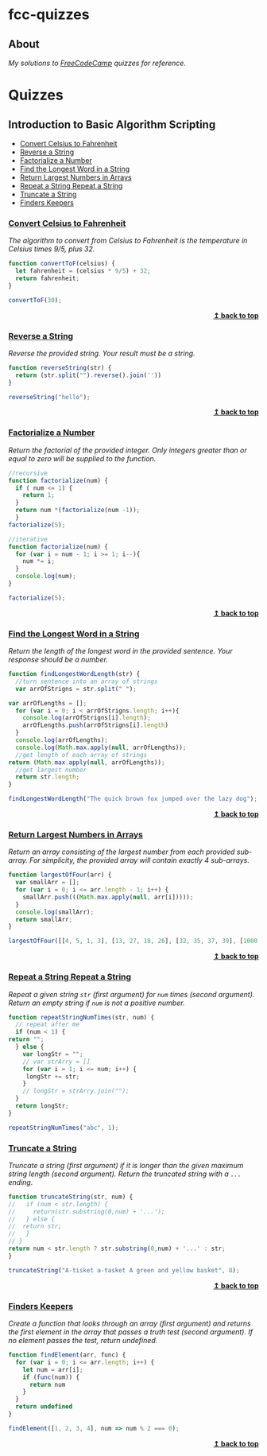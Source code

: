 # fcc-quizzes

## About
_My solutions to 
[FreeCodeCamp](https://learn.freecodecamp.org/) quizzes for reference._

# Quizzes 
## Introduction to Basic Algorithm Scripting
*   [Convert Celsius to Fahrenheit](#convert-celsius-to-fahrenheit)
*   [Reverse a String](#reverse-a-string)
*   [Factorialize a Number](#factorialize-a-number)
*   [Find the Longest Word in a String](#find-the-longest-word-in-a-string)
*   [Return Largest Numbers in Arrays](#return-largest-numbers-in-arrays)
*   [Repeat a String Repeat a String](#repeat-a-string-repeat-a-string)
*   [Truncate a String](#truncate-a-string)
* [Finders Keepers](#finders-keepers)




### [Convert Celsius to Fahrenheit](https://learn.freecodecamp.org/javascript-algorithms-and-data-structures/basic-algorithm-scripting/convert-celsius-to-fahrenheit)

_The algorithm to convert from Celsius to Fahrenheit is the temperature in Celsius times 9/5, plus 32._

```js
function convertToF(celsius) {
  let fahrenheit = (celsius * 9/5) + 32;
  return fahrenheit;
}

convertToF(30);
```

<div align="right">
    <b><a href="#quizzes">↥ back to top</a></b>
</div>


### [Reverse a String](https://learn.freecodecamp.org/javascript-algorithms-and-data-structures/basic-algorithm-scripting/reverse-a-string)

_Reverse the provided string. Your result must be a string._
```js
function reverseString(str) {
  return (str.split("").reverse().join(''))
}

reverseString("hello");
```
<div align="right">
    <b><a href="#quizzes">↥ back to top</a></b>
</div>

### [Factorialize a Number](https://learn.freecodecamp.org/javascript-algorithms-and-data-structures/basic-algorithm-scripting/factorialize-a-number/)

_Return the factorial of the provided integer. Only integers greater than or equal to zero will be supplied to the function._
```js
//recursive
function factorialize(num) {
  if ( num <= 1) {
    return 1;
  } 
  return num *(factorialize(num -1));
  }
factorialize(5);
```

```js
//iterative
function factorialize(num) {
  for (var i = num - 1; i >= 1; i--){
    num *= i;
  }
  console.log(num);
}

factorialize(5);
```

<div align="right">
    <b><a href="#quizzes">↥ back to top</a></b>
</div>

### [Find the Longest Word in a String](https://learn.freecodecamp.org/javascript-algorithms-and-data-structures/basic-algorithm-scripting/find-the-longest-word-in-a-string)

_Return the length of the longest word in the provided sentence. Your response should be a number._

```js
function findLongestWordLength(str) {
  //turn sentence into an array of strings
  var arrOfStrigns = str.split(" ");

var arrOfLengths = [];
  for (var i = 0; i < arrOfStrigns.length; i++){
    console.log(arrOfStrigns[i].length);
    arrOfLengths.push(arrOfStrigns[i].length)
  }
  console.log(arrOfLengths);
  console.log(Math.max.apply(null, arrOfLengths));
  //get length of each array of strings
return (Math.max.apply(null, arrOfLengths));
  //get largest number
  return str.length;
}

findLongestWordLength("The quick brown fox jumped over the lazy dog");
```
<div align="right">
    <b><a href="#quizzes">↥ back to top</a></b>
</div>

### [Return Largest Numbers in Arrays](https://learn.freecodecamp.org/javascript-algorithms-and-data-structures/basic-algorithm-scripting/return-largest-numbers-in-arrays)

_Return an array consisting of the largest number from each provided sub-array. For simplicity, the provided array will contain exactly 4 sub-arrays._

```js
function largestOfFour(arr) {
  var smallArr = [];
  for (var i = 0; i <= arr.length - 1; i++) {
    smallArr.push(((Math.max.apply(null, arr[i]))));
  }
  console.log(smallArr);
  return smallArr;
}

largestOfFour([[4, 5, 1, 3], [13, 27, 18, 26], [32, 35, 37, 39], [1000, 1001, 857, 1]]);
```
<div align="right">
    <b><a href="#quizzes">↥ back to top</a></b>
</div>

### [Repeat a String Repeat a String](https://learn.freecodecamp.org/javascript-algorithms-and-data-structures/basic-algorithm-scripting/repeat-a-string-repeat-a-string/)

_Repeat a given string ```str``` (first argument) for ```num``` times (second argument). Return an empty string if ```num``` is not a positive number._

```js
function repeatStringNumTimes(str, num) {
  // repeat after me
  if (num < 1) {
return "";
  } else {
    var longStr = "";
    // var strArry = []
    for (var i = 1; i <= num; i++) {
     longStr += str;
    }
    // longStr = strArry.join("");
  }
  return longStr;
}

repeatStringNumTimes("abc", 1);
```

### [Truncate a String](https://learn.freecodecamp.org/javascript-algorithms-and-data-structures/basic-algorithm-scripting/truncate-a-string)

_Truncate a string (first argument) if it is longer than the given maximum string length (second argument). Return the truncated string with a ```...``` ending._

```js
function truncateString(str, num) {
//   if (num < str.length) {
//     return(str.substring(0,num) + '...');
//   } else {
//  return str;
//   }
// }
return num < str.length ? str.substring(0,num) + '...' : str;
}

truncateString("A-tisket a-tasket A green and yellow basket", 8);
```


<div align="right">
    <b><a href="#quizzes">↥ back to top</a></b>
</div>

### [Finders Keepers](https://learn.freecodecamp.org/javascript-algorithms-and-data-structures/basic-algorithm-scripting/finders-keepers)

_Create a function that looks through an array (first argument) and returns the first element in the array that passes a truth test (second argument). If no element passes the test, return undefined._

```js
function findElement(arr, func) {
  for (var i = 0; i <= arr.length; i++) {
    let num = arr[i];
    if (func(num)) {
      return num
    }
  }
  return undefined
}

findElement([1, 2, 3, 4], num => num % 2 === 0);
```
<div align="right">
    <b><a href="#quizzes">↥ back to top</a></b>
</div>